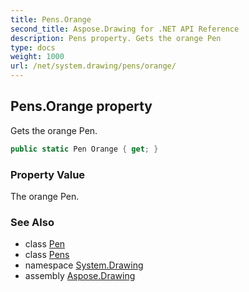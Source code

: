 ```yaml
---
title: Pens.Orange
second_title: Aspose.Drawing for .NET API Reference
description: Pens property. Gets the orange Pen
type: docs
weight: 1000
url: /net/system.drawing/pens/orange/
---
```

## Pens.Orange property

Gets the orange Pen.

```csharp
public static Pen Orange { get; }
```

### Property Value

The orange Pen.

### See Also

* class [Pen](../../pen/)
* class [Pens](../)
* namespace [System.Drawing](../../pens/)
* assembly [Aspose.Drawing](../../../)


